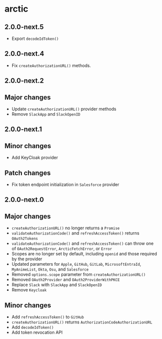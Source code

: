 # arctic

## 2.0.0-next.5

- Export `decodeIdToken()`

## 2.0.0-next.4

- Fix `createAuthorizationURL()` methods.

## 2.0.0-next.2

## Major changes

- Update `createAuthorizationURL()` provider methods
- Remove `SlackApp` and `SlackOpenID`

## 2.0.0-next.1

## Minor changes

- Add KeyCloak provider

## Patch changes

- Fix token endpoint initialization in `Salesforce` provider

## 2.0.0-next.0

## Major changes

- `createAuthorizationURL()` no longer returns a `Promise`
- `validateAuthorizationCode()` and `refreshAccessToken()` returns `OAuth2Tokens`
- `validateAuthorizationCode()` and `refreshAccessToken()` can throw one of `OAuth2RequestError`, `ArcticFetchError`, or `Error`
- Scopes are no longer set by default, including `openid` and those required by the provider
- Updated parameters for `Apple`, `GitHub`, `GitLab`, `MicrosoftEntraId`, `MyAnimeList`, `Okta`, `Osu`, and `Salesforce`
- Removed `options.scope` parameter from `createAuthorizationURL()`
- Removed `OAuth2Provider` and `OAuth2ProviderWithPKCE`
- Replace `Slack` with `SlackApp` and `SlackOpenID`
- Remove `Keycloak`

## Minor changes

- Add `refreshAccessToken()` to `GitHub`
- `createAuthorizationURL()` returns `AuthorizationCodeAuthorizationURL`
- Add `decodeIdToken()`
- Add token revocation API
